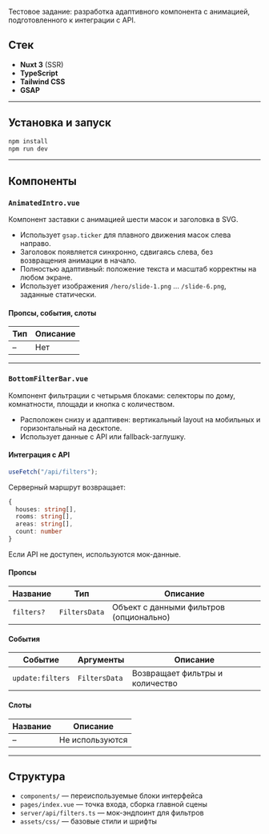Тестовое задание: разработка адаптивного компонента с анимацией, подготовленного к интеграции с API.

## Стек

- **Nuxt 3** (SSR)
- **TypeScript**
- **Tailwind CSS**
- **GSAP**

---

## Установка и запуск

```bash
npm install
npm run dev
```

---

## Компоненты

### `AnimatedIntro.vue`

Компонент заставки с анимацией шести масок и заголовка в SVG.

- Использует `gsap.ticker` для плавного движения масок слева направо.
- Заголовок появляется синхронно, сдвигаясь слева, без возвращения анимации в начало.
- Полностью адаптивный: положение текста и масштаб корректны на любом экране.
- Использует изображения `/hero/slide-1.png` … `/slide-6.png`, заданные статически.

#### Пропсы, события, слоты

| Тип | Описание |
| --- | -------- |
| –   | Нет      |

---

### `BottomFilterBar.vue`

Компонент фильтрации с четырьмя блоками: селекторы по дому, комнатности, площади и кнопка с количеством.

- Расположен снизу и адаптивен: вертикальный layout на мобильных и горизонтальный на десктопе.
- Использует данные с API или fallback-заглушку.

#### Интеграция с API

```ts
useFetch("/api/filters");
```

Серверный маршрут возвращает:

```ts
{
  houses: string[],
  rooms: string[],
  areas: string[],
  count: number
}
```

Если API не доступен, используются мок-данные.

#### Пропсы

| Название   | Тип           | Описание                                |
| ---------- | ------------- | --------------------------------------- |
| `filters?` | `FiltersData` | Объект с данными фильтров (опционально) |

#### События

| Событие          | Аргументы     | Описание                        |
| ---------------- | ------------- | ------------------------------- |
| `update:filters` | `FiltersData` | Возвращает фильтры и количество |

#### Слоты

| Название | Описание        |
| -------- | --------------- |
| –        | Не используются |

---

## Структура

- `components/` — переиспользуемые блоки интерфейса
- `pages/index.vue` — точка входа, сборка главной сцены
- `server/api/filters.ts` — мок-эндпоинт для фильтров
- `assets/css/` — базовые стили и шрифты
